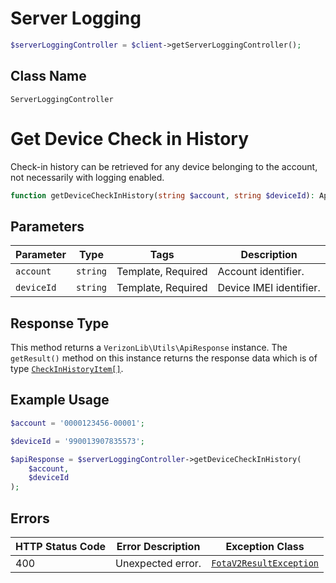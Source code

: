 # Server Logging

```php
$serverLoggingController = $client->getServerLoggingController();
```

## Class Name

`ServerLoggingController`


# Get Device Check in History

Check-in history can be retrieved for any device belonging to the account, not necessarily with logging enabled.

```php
function getDeviceCheckInHistory(string $account, string $deviceId): ApiResponse
```

## Parameters

| Parameter | Type | Tags | Description |
|  --- | --- | --- | --- |
| `account` | `string` | Template, Required | Account identifier. |
| `deviceId` | `string` | Template, Required | Device IMEI identifier. |

## Response Type

This method returns a `VerizonLib\Utils\ApiResponse` instance. The `getResult()` method on this instance returns the response data which is of type [`CheckInHistoryItem[]`](../../doc/models/check-in-history-item.md).

## Example Usage

```php
$account = '0000123456-00001';

$deviceId = '990013907835573';

$apiResponse = $serverLoggingController->getDeviceCheckInHistory(
    $account,
    $deviceId
);
```

## Errors

| HTTP Status Code | Error Description | Exception Class |
|  --- | --- | --- |
| 400 | Unexpected error. | [`FotaV2ResultException`](../../doc/models/fota-v2-result-exception.md) |

